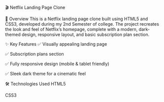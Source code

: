 🎬 Netflix Landing Page Clone

📌 Overview
This is a Netflix landing page clone built using HTML5 and CSS3, developed during my 2nd Semester of college.
The project recreates the look and feel of Netflix’s homepage, complete with a modern, dark-themed design, responsive layout, and basic subscription plan section.

✨ Key Features
✅ Visually appealing landing page

✅ Subscription plans section

✅ Fully responsive design (mobile & tablet friendly)

✅ Sleek dark theme for a cinematic feel

🛠️ Technologies Used
HTML5

CSS3
